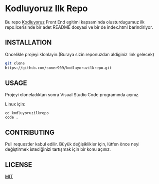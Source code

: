 # Kodluyoruz Ilk Repo

   Bu repo [Kodluyoruz](https://kodluyoruz.org) Front End egitimi kapsaminda olusturdugumuz ilk repo.Icerisinde bir adet README dosyasi ve bir de index.html barindiriyor. 

## INSTALLATION

   Oncelikle projeyi klonlayin.(Buraya sizin reponuzdan aldiginiz link gelecek)
 

```bash
git clone 
https://github.com/soner909/kodluyoruzilkrepo.git
```

## USAGE

Projeyi cloneladıktan sonra Visual Studio Code programında açınız.

Linux için:
```linux
cd kodluyoruzilkrepo
code .
```
## CONTRIBUTING
Pull requestler kabul edilir. Büyük değişiklikler için, lütfen önce neyi değiştirmek istediğinizi tartışmak için bir konu açınız.


## LICENSE
[MIT](https://choosealicense.com/licenses/mit/)
